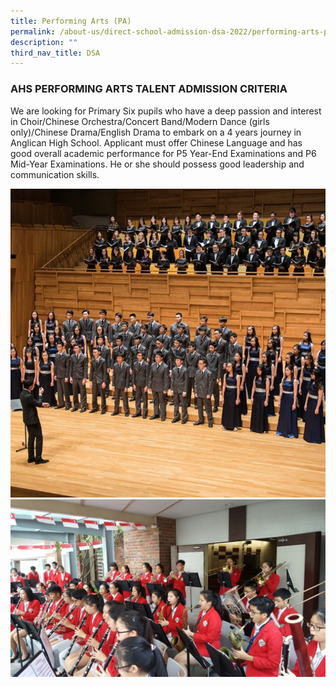 ```yaml
---
title: Performing Arts (PA)
permalink: /about-us/direct-school-admission-dsa-2022/performing-arts-pa/
description: ""
third_nav_title: DSA
---
```

### AHS PERFORMING ARTS TALENT ADMISSION CRITERIA

We are looking for Primary Six pupils who have a deep passion and interest in Choir/Chinese Orchestra/Concert Band/Modern Dance (girls only)/Chinese Drama/English Drama to embark on a 4 years journey in Anglican High School. Applicant must offer Chinese Language and has good overall academic performance for P5 Year-End Examinations and P6 Mid-Year Examinations. He or she should possess good leadership and communication skills.

![pa1](/images/PA1.png)
![pa2](/images/PA2.jpg)